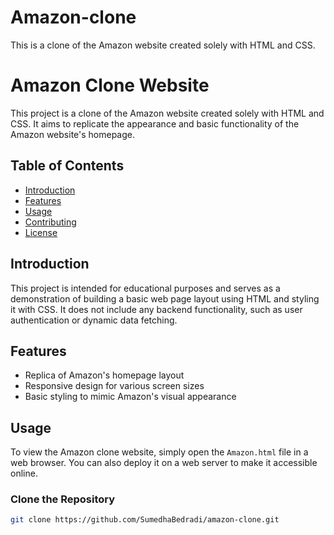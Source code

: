 # Amazon-clone
This is a clone of the Amazon website created solely with HTML and CSS.

# Amazon Clone Website

This project is a clone of the Amazon website created solely with HTML and CSS. It aims to replicate the appearance and basic functionality of the Amazon website's homepage.

## Table of Contents

- [Introduction](#introduction)
- [Features](#features)
- [Usage](#usage)
- [Contributing](#contributing)
- [License](#license)

## Introduction

This project is intended for educational purposes and serves as a demonstration of building a basic web page layout using HTML and styling it with CSS. It does not include any backend functionality, such as user authentication or dynamic data fetching.

## Features

- Replica of Amazon's homepage layout
- Responsive design for various screen sizes
- Basic styling to mimic Amazon's visual appearance

## Usage

To view the Amazon clone website, simply open the `Amazon.html` file in a web browser. You can also deploy it on a web server to make it accessible online.


### Clone the Repository

```bash
git clone https://github.com/SumedhaBedradi/amazon-clone.git


